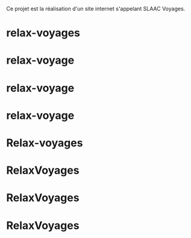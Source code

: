 Ce projet est la réalisation d'un site internet s'appelant SLAAC Voyages.
# relax-voyages
# relax-voyage
# relax-voyage
# relax-voyage
# Relax-voyages
# RelaxVoyages
# RelaxVoyages
# RelaxVoyages
